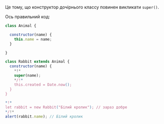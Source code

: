 Це тому, що конструктор дочірнього классу повинен викликати `super()`.

Ось правильний код:

```js run
class Animal {

  constructor(name) {
    this.name = name;
  }

}

class Rabbit extends Animal {
  constructor(name) {  
    *!*
    super(name);
    */!*
    this.created = Date.now();
  }
}

*!*
let rabbit = new Rabbit("Білий кролик"); // зараз добре
*/!*
alert(rabbit.name); // Білий кролик
```
